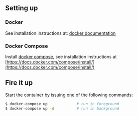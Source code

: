 ## Setting up

### Docker
See installation instructions at: [docker documentation](https://docs.docker.com/install/)
### Docker Compose
Install [docker compose](https://github.com/docker/compose), see installation
instructions at [https://docs.docker.com/compose/install/](https://docs.docker.com/compose/install/)

## Fire it up
Start the container by issuing one of the following commands:
```bash
$ docker-compose up             # run in foreground
$ docker-compose up -d          # run in background
```